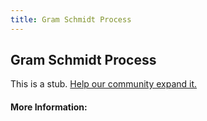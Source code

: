 ```yaml
---
title: Gram Schmidt Process
---
```


## Gram Schmidt Process

This is a stub. [Help our community expand it.](https://github.com/freeCodeCamp/guide-articles/tree/master/articles/Math/Gram-Schmidt-Process/index.md)

<!-- The article goes here, in GitHub-flavored Markdown. Feel free to add YouTube videos, images, and CodePen/JSBin embeds  -->

#### More Information:
<!-- Please add any articles you think might be helpful to read before writing the article -->


